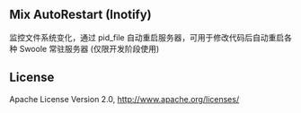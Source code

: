 ## Mix AutoRestart (Inotify)

监控文件系统变化，通过 pid_file 自动重启服务器，可用于修改代码后自动重启各种 Swoole 常驻服务器 (仅限开发阶段使用)


## License

Apache License Version 2.0, http://www.apache.org/licenses/
